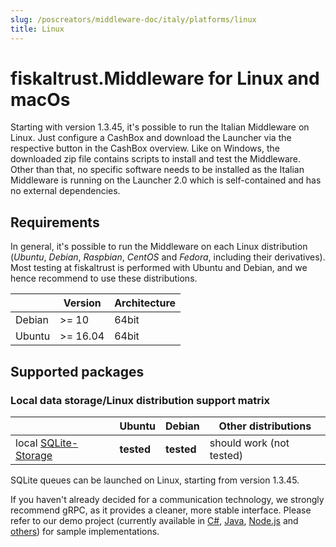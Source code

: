 ```yaml
---
slug: /poscreators/middleware-doc/italy/platforms/linux
title: Linux
---
```


# fiskaltrust.Middleware for Linux and macOs

Starting with version 1.3.45, it's possible to run the Italian Middleware on Linux. Just configure a CashBox and download the Launcher via the respective button in the CashBox overview. Like on Windows, the downloaded zip file contains scripts to install and test the Middleware. Other than that, no specific software needs to be installed as the Italian Middleware is running on the Launcher 2.0 which is self-contained and has no external dependencies.

## Requirements

In general, it's possible to run the Middleware on each Linux distribution (_Ubuntu_, _Debian_, _Raspbian_, _CentOS_ and _Fedora_, including their derivatives). Most testing at fiskaltrust is performed with Ubuntu and Debian, and we hence recommend to use these distributions.

|                                                                 | Version    | Architecture     |
|-----------------------------------------------------------------|------------|------------------|
| Debian        | >= 10     | 64bit           |
| Ubuntu        | >= 16.04  | 64bit           |

## Supported packages

### Local data storage/Linux distribution support matrix

|                                                                 | Ubuntu     | Debian     | Other distributions              |
|-----------------------------------------------------------------|------------|------------|----------------------------------|
| local [SQLite-Storage](../on-premise-databases/sqlite.md)       | **tested** | **tested** | should work (not tested)         |


SQLite queues can be launched on Linux, starting from version 1.3.45. 

If you haven't already decided for a communication technology, we strongly recommend gRPC, as it provides a cleaner, more stable interface. Please refer to our demo project (currently available in [C#](https://github.com/fiskaltrust/middleware-demo-dotnet), [Java](https://github.com/fiskaltrust/middleware-demo-java), [Node.js](https://github.com/fiskaltrust/middleware-demo-node) and [others](https://github.com/fiskaltrust)) for sample implementations.
